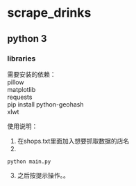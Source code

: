 # scrape_drinks

## python 3

### libraries

需要安装的依赖：  
pillow  
matplotlib  
requests  
pip install python-geohash  
xlwt

使用说明：  
1. 在shops.txt里面加入想要抓取数据的店名  
2. 
```
python main.py 
```  
3. 之后按提示操作。。

